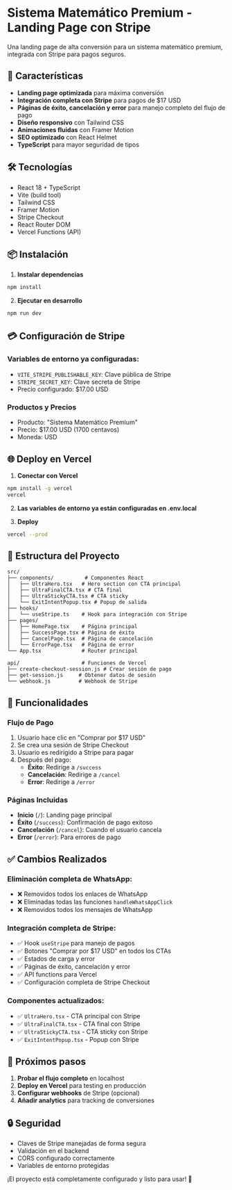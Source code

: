 # Sistema Matemático Premium - Landing Page con Stripe

Una landing page de alta conversión para un sistema matemático premium, integrada con Stripe para pagos seguros.

## 🚀 Características

- **Landing page optimizada** para máxima conversión
- **Integración completa con Stripe** para pagos de $17 USD
- **Páginas de éxito, cancelación y error** para manejo completo del flujo de pago
- **Diseño responsivo** con Tailwind CSS
- **Animaciones fluidas** con Framer Motion
- **SEO optimizado** con React Helmet
- **TypeScript** para mayor seguridad de tipos

## 🛠️ Tecnologías

- React 18 + TypeScript
- Vite (build tool)
- Tailwind CSS
- Framer Motion
- Stripe Checkout
- React Router DOM
- Vercel Functions (API)

## 📦 Instalación

1. **Instalar dependencias**
```bash
npm install
```

2. **Ejecutar en desarrollo**
```bash
npm run dev
```

## 💳 Configuración de Stripe

### Variables de entorno ya configuradas:
- `VITE_STRIPE_PUBLISHABLE_KEY`: Clave pública de Stripe
- `STRIPE_SECRET_KEY`: Clave secreta de Stripe
- Precio configurado: $17.00 USD

### Productos y Precios
- Producto: "Sistema Matemático Premium"
- Precio: $17.00 USD (1700 centavos)
- Moneda: USD

## 🌐 Deploy en Vercel

1. **Conectar con Vercel**
```bash
npm install -g vercel
vercel
```

2. **Las variables de entorno ya están configuradas en .env.local**

3. **Deploy**
```bash
vercel --prod
```

## 📁 Estructura del Proyecto

```
src/
├── components/          # Componentes React
│   ├── UltraHero.tsx   # Hero section con CTA principal
│   ├── UltraFinalCTA.tsx # CTA final
│   ├── UltraStickyCTA.tsx # CTA sticky
│   └── ExitIntentPopup.tsx # Popup de salida
├── hooks/
│   └── useStripe.ts    # Hook para integración con Stripe
├── pages/
│   ├── HomePage.tsx    # Página principal
│   ├── SuccessPage.tsx # Página de éxito
│   ├── CancelPage.tsx  # Página de cancelación
│   └── ErrorPage.tsx   # Página de error
└── App.tsx             # Router principal

api/                    # Funciones de Vercel
├── create-checkout-session.js # Crear sesión de pago
├── get-session.js     # Obtener datos de sesión
└── webhook.js         # Webhook de Stripe
```

## 🔧 Funcionalidades

### Flujo de Pago
1. Usuario hace clic en "Comprar por $17 USD"
2. Se crea una sesión de Stripe Checkout
3. Usuario es redirigido a Stripe para pagar
4. Después del pago:
   - **Éxito**: Redirige a `/success`
   - **Cancelación**: Redirige a `/cancel`
   - **Error**: Redirige a `/error`

### Páginas Incluidas
- **Inicio** (`/`): Landing page principal
- **Éxito** (`/success`): Confirmación de pago exitoso
- **Cancelación** (`/cancel`): Cuando el usuario cancela
- **Error** (`/error`): Para errores de pago

## ✅ Cambios Realizados

### Eliminación completa de WhatsApp:
- ❌ Removidos todos los enlaces de WhatsApp
- ❌ Eliminadas todas las funciones `handleWhatsAppClick`
- ❌ Removidos todos los mensajes de WhatsApp

### Integración completa de Stripe:
- ✅ Hook `useStripe` para manejo de pagos
- ✅ Botones "Comprar por $17 USD" en todos los CTAs
- ✅ Estados de carga y error
- ✅ Páginas de éxito, cancelación y error
- ✅ API functions para Vercel
- ✅ Configuración completa de Stripe Checkout

### Componentes actualizados:
- ✅ `UltraHero.tsx` - CTA principal con Stripe
- ✅ `UltraFinalCTA.tsx` - CTA final con Stripe
- ✅ `UltraStickyCTA.tsx` - CTA sticky con Stripe
- ✅ `ExitIntentPopup.tsx` - Popup con Stripe

## 🎯 Próximos pasos

1. **Probar el flujo completo** en localhost
2. **Deploy en Vercel** para testing en producción
3. **Configurar webhooks** de Stripe (opcional)
4. **Añadir analytics** para tracking de conversiones

## 🔒 Seguridad

- Claves de Stripe manejadas de forma segura
- Validación en el backend
- CORS configurado correctamente
- Variables de entorno protegidas

¡El proyecto está completamente configurado y listo para usar! 🚀

